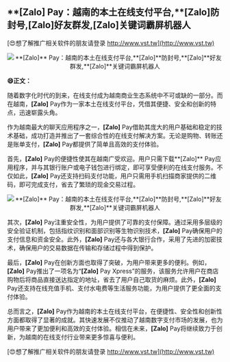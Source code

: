 ## ****[Zalo]** Pay：越南的本土在线支付平台,**[Zalo]**防封号,**[Zalo]**好友群发,**[Zalo]**关键词霸屏机器人**

[😍想了解推广相关软件的朋友请登录 http://www.vst.tw](http://www.vst.tw)

 <center><img src="https://vst.tw/MP4/tuiguang/png/4.png" alt="**[Zalo]** Pay：越南的本土在线支付平台,**[Zalo]**防封号,**[Zalo]**好友群发,**[Zalo]**关键词霸屏机器人"></center>

**😄正文：**

随着数字化时代的到来，在线支付成为越南商业生态系统中不可或缺的一部分。而在越南，**[Zalo]** Pay作为一家本土在线支付平台，凭借其便捷、安全和创新的特点，迅速崭露头角。

作为越南最大的聊天应用程序之一，**[Zalo]** Pay借助其庞大的用户基础和稳定的技术基础，成功打造并推出了一套综合性的在线支付解决方案。无论是购物、转账还是账单支付，**[Zalo]** Pay都提供了简单且高效的支付体验。

首先，**[Zalo]** Pay的便捷性使其在越南广受欢迎。用户只需下载**[Zalo]** Pay应用程序，并与其银行账户或电子钱包进行绑定，即可享受便利的在线支付服务。不仅如此，**[Zalo]** Pay还支持扫码支付功能，用户只需用手机扫描商家提供的二维码，即可完成支付，省去了繁琐的现金交易过程。

 <center><img src="https://vst.tw/MP4/tuiguang/png/5.png" alt="**[Zalo]** Pay：越南的本土在线支付平台,**[Zalo]**防封号,**[Zalo]**好友群发,**[Zalo]**关键词霸屏机器人"></center>

其次，**[Zalo]** Pay注重安全性，为用户提供了可靠的支付保障。通过采用多层级的安全验证机制，包括指纹识别和面部识别等生物识别技术，**[Zalo]** Pay确保用户的支付信息和资金安全。此外，**[Zalo]** Pay还与各大银行合作，采用了先进的加密技术，确保用户的交易数据在传输和存储过程中得到保护。

最后，**[Zalo]** Pay在创新方面也取得了突破，为用户带来更多的便利。例如，**[Zalo]** Pay推出了一项名为“**[Zalo]** Pay Xpress”的服务，该服务允许用户在商店购物后将商品直接送达指定的地址，省去了用户自己取货的麻烦。此外，**[Zalo]** Pay还支持在线充值手机、支付水电费等生活服务功能，为用户提供了更全面的支付体验。

总而言之，**[Zalo]** Pay作为越南的本土在线支付平台，在便捷性、安全性和创新性方面都取得了显著的成就。其快速发展不仅推动了越南数字支付市场的发展，也为用户带来了更加便利和高效的支付体验。相信在未来，**[Zalo]** Pay将继续致力于创新，为越南的在线支付行业带来更多惊喜与便利。

[😍想了解推广相关软件的朋友请登录 http://www.vst.tw](http://www.vst.tw)



